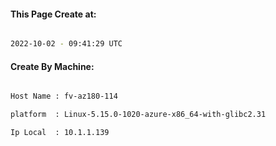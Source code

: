 
   
#### This Page Create at:

```bash

2022-10-02 - 09:41:29 UTC

```

#### Create By Machine:

```bash

Host Name : fv-az180-114

platform  : Linux-5.15.0-1020-azure-x86_64-with-glibc2.31

Ip Local  : 10.1.1.139

```

